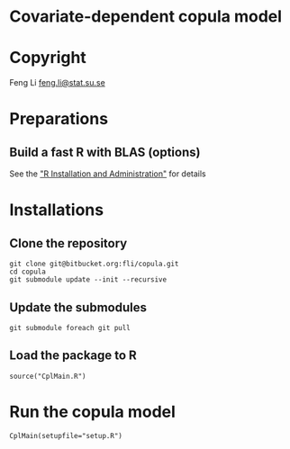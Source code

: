 Covariate-dependent copula model
================================

Copyright 
=========
  Feng Li <feng.li@stat.su.se>

Preparations
============
 
Build a fast R with BLAS (options)
----------------------------------

  See the ["R Installation and Administration"](http://cran.r-project.org/doc/manuals/R-admin.pdf) for details
   


Installations
=============

Clone the repository
--------------------
    
    git clone git@bitbucket.org:fli/copula.git
    cd copula
    git submodule update --init --recursive

Update the submodules
---------------------

    git submodule foreach git pull

Load the package to R
---------------------

    source("CplMain.R")

Run the copula model
====================

    CplMain(setupfile="setup.R")
